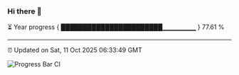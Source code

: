 ### Hi there 👋

⏳ Year progress { ███████████████████████▁▁▁▁▁▁▁ } 77.61 %

---

⏰ Updated on Sat, 11 Oct 2025 06:33:49 GMT

![Progress Bar CI](https://github.com/DhruviPatel157/GitHub-Actions-Demo/workflows/Progress%20Bar%20CI/badge.svg)
